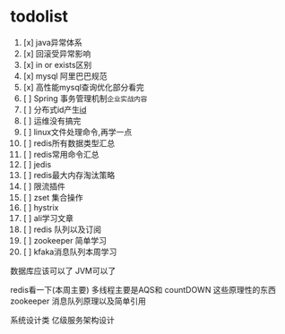 # todolist

1. [x] java异常体系
2. [x] 回滚受异常影响
3. [x] in or exists区别
4. [x] mysql 阿里巴巴规范
5. [x] 高性能mysql查询优化部分看完
6. [ ] Spring 事务管理机制`企业实战内容`
7. [ ] 分布式id产生[id](https://zhuanlan.zhihu.com/p/107939861)
8. [ ] 运维没有搞完
9. [ ] linux文件处理命令,再学一点
10. [ ] redis所有数据类型汇总
11. [ ] redis常用命令汇总
12. [ ] jedis
13. [ ] redis最大内存淘汰策略
14. [ ] 限流插件
15. [ ] zset 集合操作
16. [ ] hystrix
17. [ ] ali学习文章
18. [ ] redis 队列以及订阅
19. [ ] zookeeper 简单学习
20. [ ] kfaka消息队列本周学习


数据库应该可以了
JVM可以了

redis看一下(本周主要)
多线程主要是AQS和 countDOWN 这些原理性的东西
zookeeper
消息队列原理以及简单引用

系统设计类
亿级服务架构设计

